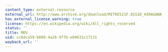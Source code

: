 ```yaml
---
content_type: external-resource
external_url: http://www.archive.org/download/MITRES21F.01S10_HIRAGANA_CHARACTERS/0463.mov
has_external_license_warning: true
license: https://en.wikipedia.org/wiki/All_rights_reserved
status: ''
title: MOV
uid: cc6dca59-b609-4a28-9f7b-e89631c17131
wayback_url: ''
---
```

